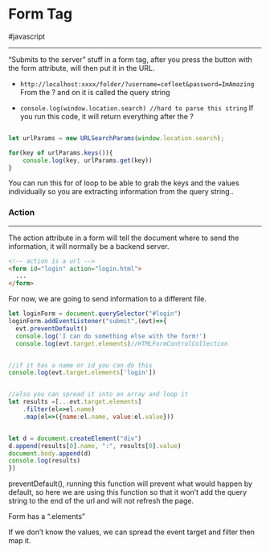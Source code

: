 # Form Tag
#javascript
- - - -
“Submits to the server” stuff in a form tag, after you press the button with the form attribute, will then put it in the URL. 

* `http://localhost:xxxx/folder/?username=cefleet&password=ImAmazing`
From the ? and on it is called the query string

* `console.log(window.location.search) //hard to parse this string`
If you run this code, it will return everything after the ?


```javascript 

let urlParams = new URLSearchParams(window.location.search);

for(key of urlParams.keys()){
	console.log(key, urlParams.get(key))
}
```
You can run this for of loop to be able to grab the keys and the values individually so you are extracting information from the query string.. 


### Action
- - - -
The action attribute in a form will tell the document where to send the information, it will normally be a backend server. 

```html
<!-- action is a url -->
<form id="login" action="login.html">
  ...
</form>
```
For now, we are going to send information to a different file.


```javascript
let loginForm = document.querySelector("#login")
loginForm.addEventListener("submit",(evt)=>{
  evt.preventDefault()
  console.log('I can do something else with the form!')
  console.log(evt.target.elements)//HTMLFormControlCollection


//if it has a name or id you can do this
console.log(evt.target.elements['login'])


//also you can spread it into an array and loop it
let results =[...evt.target.elements]
	.filter(el=>el.name)
	.map(el=>({name:el.name, value:el.value}))


let d = document.createElement("div")
d.append(results[0].name, ":", results[0].value)
document.body.append(d)
console.log(results)
})
```
preventDefault(), running this function will prevent what would happen by default, so here we are using this function so that it won’t add the query string to the end of the url and will not refresh the page. 

Form has a “.elements” 



If we don’t know the values, we can spread the event target and filter then map it. 






























